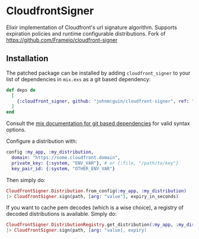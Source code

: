 # CloudfrontSigner

Elixir implementation of Cloudfront's url signature algorithm. Supports expiration policies and
runtime configurable distributions. Fork of https://github.com/Frameio/cloudfront-signer

## Installation

The patched package can be installed
by adding `cloudfront_signer` to your list of dependencies in `mix.exs` as a git based dependency:

```elixir
def deps do
  [
    {:cloudfront_signer, github: "johnmcguin/cloudfront-signer", ref: "320990b662218a922e510f390f6fad81ee1271e8"},
  ]
end
```

Consult the [mix documentation for git based dependencies](https://hexdocs.pm/mix/1.16.0/Mix.Tasks.Deps.html) for valid syntax options.

Configure a distribution with:

```elixir
config :my_app, :my_distribution,
  domain: "https://some.cloudfront.domain",
  private_key: {:system, "ENV_VAR"}, # or {:file, "/path/to/key"}
  key_pair_id: {:system, "OTHER_ENV_VAR"}
```

Then simply do:

```elixir
CloudfrontSigner.Distribution.from_config(:my_app, :my_distribution)
|> CloudfrontSigner.sign(path, [arg: "value"], expiry_in_seconds)
```

If you want to cache pem decodes (which is a wise choice), a registry of decoded distributions is available. Simply do:

```elixir
CloudfrontSigner.DistributionRegistry.get_distribution(:my_app, :my_distribution)
|> CloudfrontSigner.sign(path, [arg: "value], expiry)
```
